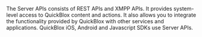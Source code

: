 The Server APIs consists of REST APIs and XMPP APIs. It provides system-level access to QuickBlox content and actions. It also allows you to integrate the functionality provided by QuickBlox with other services and applications. QuickBlox iOS, Android and Javascript SDKs use Server APIs.
